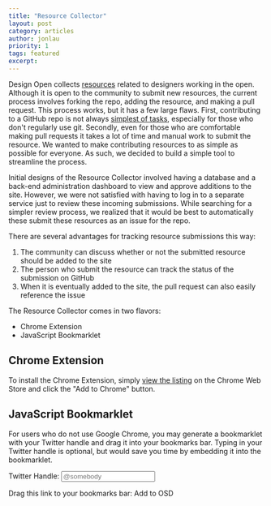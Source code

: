 ```yaml
---
title: "Resource Collector"
layout: post
category: articles
author: jonlau
priority: 1
tags: featured
excerpt:
---
```

Design Open collects [resources](http://designopen.org/resources/) related to designers working in the open. Although it is open to the community to submit new resources, the current process involves forking the repo, adding the resource, and making a pull request. This process works, but it has a few large flaws. First, contributing to a GitHub repo is not always [simplest of tasks](http://designopen.org/articles/how-to-contribute/), especially for those who don't regularly use git. Secondly, even for those who are comfortable making pull requests it takes a lot of time and manual work to submit the resource. We wanted to make contributing resources to as simple as possible for everyone. As such, we decided to build a simple tool to streamline the process.

Initial designs of the Resource Collector involved having a database and a back-end administration dashboard to view and approve additions to the site. However, we were not satisfied with having to log in to a separate service just to review these incoming submissions. While searching for a simpler review process, we realized that it would be best to automatically these submit these resources as an issue for the repo.

There are several advantages for tracking resource submissions this way:

1. The community can discuss whether or not the submitted resource should be added to the site
2. The person who submit the resource can track the status of the submission on GitHub
3. When it is eventually added to the site, the pull request can also easily reference the issue

The Resource Collector comes in two flavors:

- Chrome Extension
- JavaScript Bookmarklet

## Chrome Extension

To install the Chrome Extension, simply [view the listing](https://chrome.google.com/webstore/detail/design-open/jahbclkpigpnoeamhgdilpdocgicnmml) on the Chrome Web Store and click the "Add to Chrome" button.

## JavaScript Bookmarklet

For users who do not use Google Chrome, you may generate a bookmarklet with your Twitter handle and drag it into your bookmarks bar. Typing in your Twitter handle is optional, but would save you time by embedding it into the bookmarklet.

Twitter Handle:
<input type="text" id="bookmarklet-twitter" placeholder="@somebody">

Drag this link to your bookmarks bar:
<a id="bookmarklet-link">Add to OSD</a>

<script type="text/javascript" src="https://osdrc.herokuapp.com/javascripts/bookmarklet.js"></script>

